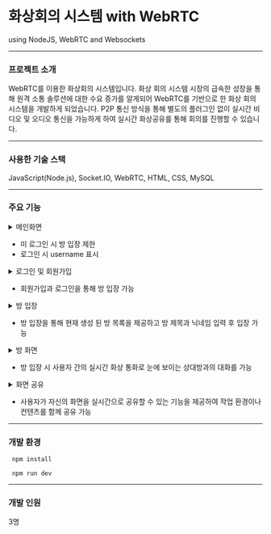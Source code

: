 # 화상회의 시스템 with WebRTC

using NodeJS, WebRTC and Websockets
* * *
### 프로젝트 소개
WebRTC를 이용한 화상회의 시스템입니다.
화상 회의 시스템 시장의 급속한 성장을 통해 원격 소통 솔루션에 대한 수요 증가를 알게되어 WebRTC를 기반으로 한 화상 회의 시스템을 개발하게 되었습니다.
P2P 통신 방식을 통해 별도의 플러그인 없이 실시간 비디오 및 오디오 통신을 가능하게 하여 실시간 화상공유를 통해 회의를 진행할 수 있습니다.
* * *


### 사용한 기술	스택
JavaScript(Node.js), Socket.IO, WebRTC, HTML, CSS, MySQL
* * *


### 주요 기능
<details>
  <summary>메인화면</summary>
  <img src="https://github.com/dlalstlr12/RealTM/assets/101045853/75791204-b683-4808-9a4f-f07a34059871">   
  
</details>

  - 미 로그인 시 방 입장 제한
  - 로그인 시 username 표시

<details>
  <summary>로그인 및 회원가입</summary>
  <img src="https://github.com/dlalstlr12/RealTM/assets/101045853/90167576-789e-4e39-aace-a2c809864175">   
  
</details>

- 회원가입과 로그인을 통해 방 입장 가능

<details>
  <summary>방 입장</summary>
  <img src="https://github.com/dlalstlr12/RealTM/assets/101045853/c75a73ff-f70e-4848-834f-8bf35eb4af9a">   
  
</details>

- 방 입장을 통해 현재 생성 된 방 목록을 제공하고 방 제목과 닉네임 입력 후 입장 가능

<details>
  <summary>방 화면</summary>
  <img src="https://github.com/dlalstlr12/RealTM/assets/101045853/20af11b0-1673-4f3b-96db-454d36d06f32">   
  
</details>

- 방 입장 시 사용자 간의 실시간 화상 통화로 눈에 보이는 상대방과의 대화를 가능

<details>
  <summary>화면 공유</summary>
  <img src="https://github.com/dlalstlr12/RealTM/assets/101045853/a8876488-a3d3-44db-b5a1-4633be93e038">   
  
</details>

- 사용자가 자신의 화면을 실시간으로 공유할 수 있는 기능을 제공하여 작업 환경이나 컨텐츠를 함께 공유 가능

* * *

### 개발 환경
     npm install
     
     npm run dev
* * *

### 개발 인원
3명
